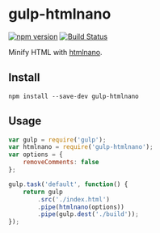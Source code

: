 # gulp-htmlnano
[![npm version](https://badge.fury.io/js/gulp-htmlnano.svg)](http://badge.fury.io/js/gulp-htmlnano)
[![Build Status](https://travis-ci.org/posthtml/gulp-htmlnano.svg?branch=master)](https://travis-ci.org/posthtml/gulp-htmlnano)

Minify HTML with [htmlnano](https://github.com/posthtml/htmlnano).


## Install
```
npm install --save-dev gulp-htmlnano
```


## Usage
```js
var gulp = require('gulp');
var htmlnano = require('gulp-htmlnano');
var options = {
    removeComments: false
};

gulp.task('default', function() {
    return gulp
        .src('./index.html')
        .pipe(htmlnano(options))
        .pipe(gulp.dest('./build'));
});
```
